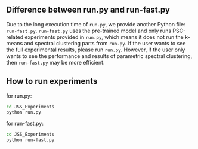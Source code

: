 ## Difference between run.py and run-fast.py

Due to the long execution time of `run.py`, we provide another Python file: `run-fast.py`.
`run-fast.py` uses the pre-trained model and only runs PSC-related experiments provided in `run.py`, which means it does not run the k-means and spectral clustering parts from `run.py`. If the user wants to see the full experimental results, please run `run.py`. However, if the user only wants to see the performance and results of parametric spectral clustering, then `run-fast.py` may be more efficient.

## How to run experiments

for run.py:

```sh
cd JSS_Experiments
python run.py
```

for run-fast.py:

```sh
cd JSS_Experiments
python run-fast.py
```

